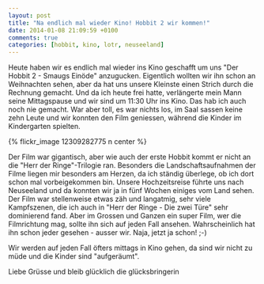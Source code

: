 ```yaml
---
layout: post
title: "Na endlich mal wieder Kino! Hobbit 2 wir kommen!"
date: 2014-01-08 21:09:59 +0100
comments: true
categories: [hobbit, kino, lotr, neuseeland]
---
```

Heute haben wir es endlich mal wieder ins Kino geschafft um uns "Der Hobbit 2 - Smaugs Einöde" anzugucken. Eigentlich wollten wir ihn schon an Weihnachten sehen, aber da hat uns unsere Kleinste einen Strich durch die Rechnung gemacht. Und da ich heute frei hatte, verlängerte mein Mann seine Mittagspause und wir sind um 11:30 Uhr ins Kino. Das hab ich auch noch nie gemacht. War aber toll, es war nichts los, im Saal sassen keine zehn Leute und wir konnten den Film geniessen, während die Kinder im Kindergarten spielten.

{% flickr_image 12309282775 n center %}

Der Film war gigantisch, aber wie auch der erste Hobbit kommt er nicht an die "Herr der Ringe"-Trilogie ran. Besonders die Landschaftsaufnahmen der Filme liegen mir besonders am Herzen, da ich ständig überlege, ob ich dort schon mal vorbeigekommen bin. Unsere Hochzeitsreise führte uns nach Neuseeland und da konnten wir ja in fünf Wochen einiges vom Land sehen. Der Film war stellenweise etwas zäh und langatmig, sehr viele Kampfszenen, die ich auch in "Herr der Ringe - Die zwei Türe" sehr dominierend fand. Aber im Grossen und Ganzen ein super Film, wer die Filmrichtung mag, sollte ihn sich auf jeden Fall ansehen. Wahrscheinlich hat ihn schon jeder gesehen - ausser wir. Naja, jetzt ja schon! ;-)

Wir werden auf jeden Fall öfters mittags in Kino gehen, da sind wir nicht zu müde und die Kinder sind "aufgeräumt".

Liebe Grüsse und bleib glücklich
die glücksbringerin
